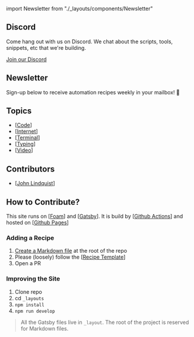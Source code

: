 import Newsletter from "./\_layouts/components/Newsletter"

## Discord

Come hang out with us on Discord. We chat about the scripts, tools, snippets, etc that we're building.

[Join our Discord](https://discord.gg/ma8Dq4)

## Newsletter

Sign-up below to receive automation recipes weekly in your mailbox! 👋
<Newsletter/>

## Topics

- [[Code]]
- [[Internet]]
- [[Terminal]]
- [[Typing]]
- [[Video]]

## Contributors

- [[John Lindquist]]

## How to Contribute?

This site runs on [[Foam]] and [[Gatsby]]. It is build by [[Github Actions]] and hosted on [[Github Pages]]

### Adding a Recipe

1. [Create a Markdown file](https://github.com/johnlindquist/automatoes.com/new/master) at the root of the repo
2. Please (loosely) follow the [[Recipe Template]]
3. Open a PR

### Improving the Site

1. Clone repo
2. cd `_layouts`
3. `npm install`
4. `npm run develop`

> All the Gatsby files live in `_layout`. The root of the project is reserved for Markdown files.

[//begin]: # "Autogenerated link references for markdown compatibility"
[Code]: code "Code"
[Internet]: internet "Internet"
[Terminal]: terminal "Terminal"
[Typing]: typing "Typing"
[Video]: video "Video"
[John Lindquist]: john-lindquist "John Lindquist"
[Foam]: foam "Foam"
[Gatsby]: gatsby "Gatsby"
[Github Actions]: github-actions "Github Actions"
[Github Pages]: github-pages "Github Pages"
[Recipe Template]: recipe-template "Recipe Template"
[//end]: # "Autogenerated link references"
